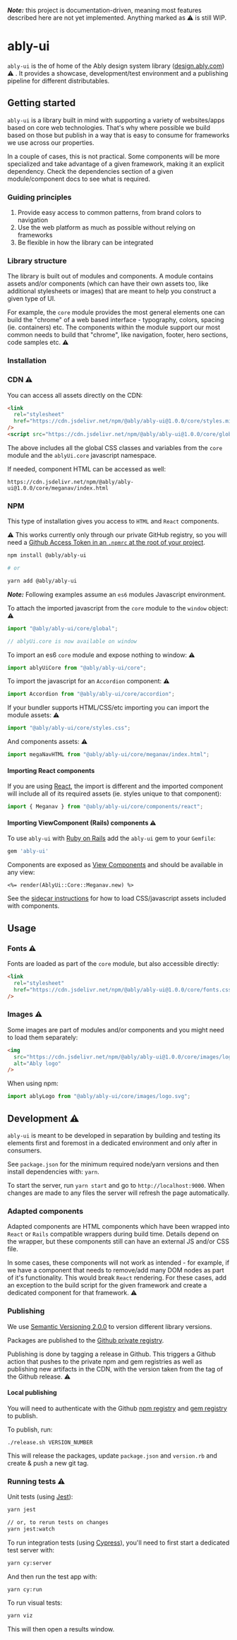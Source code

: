 **_Note:_** this project is documentation-driven, meaning most features described here are not yet implemented. Anything marked as ⚠️ is still WIP.

# ably-ui

`ably-ui` is the of home of the Ably design system library ([design.ably.com](https://design.ably.com)) ⚠️ . It provides a showcase, development/test environment and a publishing pipeline for different distributables.

## Getting started

`ably-ui` is a library built in mind with supporting a variety of websites/apps based on core web technologies. That's why where possible we build based on those but publish in a way that is easy to consume for frameworks we use across our properties.

In a couple of cases, this is not practical. Some components will be more specialized and take advantage of a given framework, making it an explicit dependency. Check the dependencies section of a given module/component docs to see what is required.

### Guiding principles

1. Provide easy access to common patterns, from brand colors to navigation
2. Use the web platform as much as possible without relying on frameworks
3. Be flexible in how the library can be integrated

### Library structure

The library is built out of modules and components. A module contains assets and/or components (which can have their own assets too, like additional stylesheets or images) that are meant to help you construct a given type of UI.

For example, the `core` module provides the most general elements one can build the "chrome" of a web based interface - typography, colors, spacing (ie. containers) etc. The components within the module support our most common needs to build that "chrome", like navigation, footer, hero sections, code samples etc. ⚠️

### Installation

### CDN ⚠️

You can access all assets directly on the CDN:

```html
<link
  rel="stylesheet"
  href="https://cdn.jsdelivr.net/npm/@ably/ably-ui@1.0.0/core/styles.min.css"
/>
<script src="https://cdn.jsdelivr.net/npm/@ably/ably-ui@1.0.0/core/global.min.js"></script>
```

The above includes all the global CSS classes and variables from the `core` module and the `ablyUi.core` javascript namespace.

If needed, component HTML can be accessed as well:

```http
https://cdn.jsdelivr.net/npm/@ably/ably-ui@1.0.0/core/meganav/index.html
```

### NPM

This type of installation gives you access to `HTML` and `React` components.

⚠️ This works currently only through our private GitHub registry, so you will need a [Github Access Token in an `.npmrc` at the root of your project](https://docs.github.com/en/free-pro-team@latest/packages/using-github-packages-with-your-projects-ecosystem/configuring-npm-for-use-with-github-packages#installing-a-package).

```bash
npm install @ably/ably-ui

# or

yarn add @ably/ably-ui
```

**_Note:_** Following examples assume an `es6` modules Javascript environment.

To attach the imported javascript from the `core` module to the `window` object: ⚠️

```js
import "@ably/ably-ui/core/global";

// ablyUi.core is now available on window
```

To import an es6 `core` module and expose nothing to window: ⚠️

```js
import ablyUiCore from "@ably/ably-ui/core";
```

To import the javascript for an `Accordion` component: ⚠️

```js
import Accordion from "@ably/ably-ui/core/accordion";
```

If your bundler supports HTML/CSS/etc importing you can import the module assets: ⚠️

```js
import "@ably/ably-ui/core/styles.css";
```

And components assets: ⚠️

```js
import megaNavHTML from "@ably/ably-ui/core/meganav/index.html";
```

#### Importing React components

If you are using [React](https://reactjs.org/), the import is different and the imported component will include all of its required assets (ie. styles unique to that component):

```js
import { Meganav } from "@ably/ably-ui/core/components/react";
```

#### Importing ViewComponent (Rails) components ⚠️

To use `ably-ui` with [Ruby on Rails](https://rubyonrails.org/) add the `ably-ui` gem to your `Gemfile`:

```ruby
gem 'ably-ui'
```

Components are exposed as [View Components](https://github.com/github/view_component) and should be available in any view:

```erb
<%= render(AblyUi::Core::Meganav.new) %>
```

See the [sidecar instructions](https://github.com/github/view_component#sidecar-assets-experimental) for how to load CSS/javascript assets included with components.

## Usage

### Fonts ⚠️

Fonts are loaded as part of the `core` module, but also accessible directly:

```html
<link
  rel="stylesheet"
  href="https://cdn.jsdelivr.net/npm/@ably/ably-ui@1.0.0/core/fonts.css"
/>
```

### Images ⚠️

Some images are part of modules and/or components and you might need to load them separately:

```html
<img
  src="https://cdn.jsdelivr.net/npm/@ably/ably-ui@1.0.0/core/images/logo.svg"
  alt="Ably logo"
/>
```

When using npm:

```js
import ablyLogo from "@ably/ably-ui/core/images/logo.svg";
```

## Development ⚠️

`ably-ui` is meant to be developed in separation by building and testing its elements first and foremost in a dedicated environment and only after in consumers.

See `package.json` for the minimum required node/yarn versions and then install dependencies with: `yarn`.

To start the server, run `yarn start` and go to `http://localhost:9000`. When changes are made to any files the server will refresh the page automatically.

### Adapted components

Adapted components are HTML components which have been wrapped into `React` or `Rails` compatible wrappers during build time. Details depend on the wrapper, but these components still can have an external JS and/or CSS file.

In some cases, these components will not work as intended - for example, if we have a component that needs to remove/add many DOM nodes as part of it's functionality. This would break `React` rendering. For these cases, add an exception to the build script for the given framework and create a dedicated component for that framework. ⚠️

### Publishing

We use [Semantic Versioning 2.0.0](https://semver.org/) to version different library versions.

Packages are published to the [Github private registry](https://github.com/features/packages).

Publishing is done by tagging a release in Github. This triggers a Github action that pushes to the private npm and gem registries as well as publishing new artifacts in the CDN, with the version taken from the tag of the Github release. ⚠️

#### Local publishing

You will need to authenticate with the Github [npm registry](https://docs.github.com/en/free-pro-team@latest/packages/using-github-packages-with-your-projects-ecosystem/configuring-npm-for-use-with-github-packages#authenticating-to-github-packages) and [gem registry](https://docs.github.com/en/free-pro-team@latest/packages/using-github-packages-with-your-projects-ecosystem/configuring-rubygems-for-use-with-github-packages#authenticating-with-a-personal-access-token) to publish.

To publish, run:
```
./release.sh VERSION_NUMBER
```

This will release the packages, update `package.json` and `version.rb` and create & push a new git tag.

### Running tests ⚠️

Unit tests (using [Jest](https://jestjs.io/)):

```bash
yarn jest

// or, to rerun tests on changes
yarn jest:watch
```

To run integration tests (using [Cypress](https://www.cypress.io/)), you'll need to first start a dedicated test server with:

```bash
yarn cy:server
```

And then run the test app with:

```bash
yarn cy:run
```

To run visual tests:

```bash
yarn viz
```

This will then open a results window.
